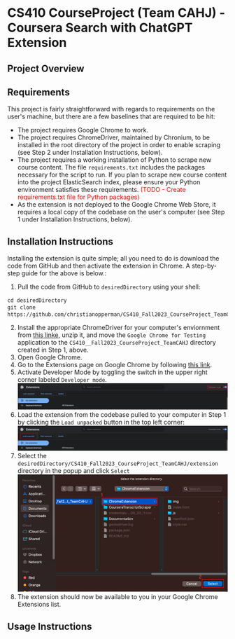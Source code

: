 # CS410 CourseProject (Team CAHJ) - Coursera Search with ChatGPT Extension

## Project Overview



## Requirements
This project is fairly straightforward with regards to requirements on the user's machine, but there are a few baselines that are required to be hit:
- The project requires Google Chrome to work.
- The project requires ChromeDriver, maintained by Chronium, to be installed in the root directory of the project in order to enable scraping (see Step 2 under Installation Instructions, below).
- The project requires a working installation of Python to scrape new course content. The file `requirements.txt` includes the packages necessary for the script to run. If you plan to scrape new course content into the project ElasticSearch index, please ensure your Python environment satisfies these requirements. <span style="color:red">(TODO - Create requirements.txt file for Python packages)</span>
- As the extension is not deployed to the Google Chrome Web Store, it requires a local copy of the codebase on the user's computer (see Step 1 under Installation Instructions, below).


## Installation Instructions
Installing the extension is quite simple; all you need to do is download the code from GitHub and then activate the extension in Chrome.
A step-by-step guide for the above is below.:

1. Pull the code from GitHub to `desiredDirectory` using your shell:
 ```
 cd desiredDirectory
 git clone https://github.com/christianopperman/CS410_Fall2023_CourseProject_TeamCAHJ.git
 ```

2. Install the appropriate ChromeDriver for your computer's enviornment from [this linke](https://googlechromelabs.github.io/chrome-for-testing/#stable), unzip it, and move the `Google Chrome for Testing` application to the `CS410__Fall2023_CourseProject_TeamCAHJ` directory created in Step 1, above.
3. Open Google Chrome.
4. Go to the Extensions page on Google Chrome by following [this link](chrome://extensions).
5. Activate Developer Mode by toggling the switch in the upper right corner labeled `Developer mode`.
![Screenshot of Devloper Mode toggle](/Documentation/README_images/Chrome%20Developer%20Mode.png)
6. Load the extension from the codebase pulled to your computer in Step 1 by clicking the `Load unpacked` button in the top left corner:
![Screenshot of load unpacked button](/Documentation/README_images/Chrome%20Load%20Unpacked.png)
7. Select the `desiredDirectory/CS410_Fall2023_CourseProject_TeamCAHJ/extension` directory in the popup and click `Select`
![Screenshot of load unpacked button](/Documentation/README_images/Chrome%20Extension%20Directory.png)
8. The extension should now be available to you in your Google Chrome Extensions list.

## Usage Instructions